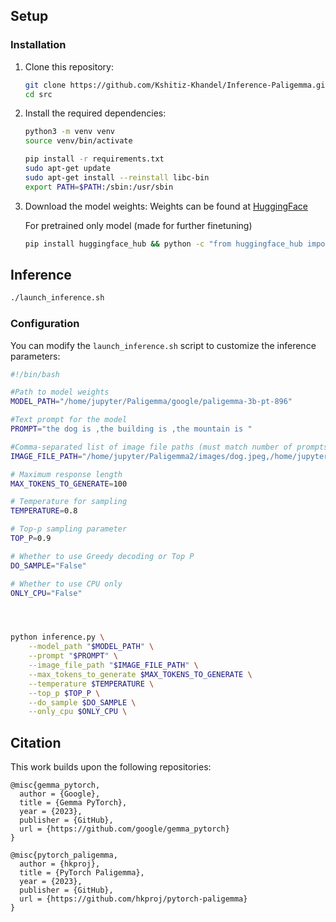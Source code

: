 

## Setup


### Installation

1. Clone this repository:
   ```bash
   git clone https://github.com/Kshitiz-Khandel/Inference-Paligemma.git
   cd src
   ```

2. Install the required dependencies:
   ```bash
   python3 -m venv venv
   source venv/bin/activate

   pip install -r requirements.txt
   sudo apt-get update
   sudo apt-get install --reinstall libc-bin
   export PATH=$PATH:/sbin:/usr/sbin
   ```

3. Download the model weights:
   Weights can be found at [HuggingFace](https://huggingface.co/google/paligemma-3b-pt-896/tree/main)

   For pretrained only model (made for further finetuning)
   ```bash
   pip install huggingface_hub && python -c "from huggingface_hub import snapshot_download; snapshot_download(repo_id='google/paligemma-3b-pt-896',    local_dir='/home/jupyter/Paligemma/google/paligemma-3b-pt-896')"

   ```

## Inference

```bash
./launch_inference.sh
```

### Configuration

You can modify the `launch_inference.sh` script to customize the inference parameters:

```bash
#!/bin/bash

#Path to model weights
MODEL_PATH="/home/jupyter/Paligemma/google/paligemma-3b-pt-896"  

#Text prompt for the model
PROMPT="the dog is ,the building is ,the mountain is "   

#Comma-separated list of image file paths (must match number of prompts)
IMAGE_FILE_PATH="/home/jupyter/Paligemma2/images/dog.jpeg,/home/jupyter/Paligemma2/images/building.jpeg,/home/jupyter/Paligemma2/images/mountains.jpeg"  

# Maximum response length
MAX_TOKENS_TO_GENERATE=100 

# Temperature for sampling
TEMPERATURE=0.8

# Top-p sampling parameter
TOP_P=0.9

# Whether to use Greedy decoding or Top P
DO_SAMPLE="False"

# Whether to use CPU only
ONLY_CPU="False"




python inference.py \
    --model_path "$MODEL_PATH" \
    --prompt "$PROMPT" \
    --image_file_path "$IMAGE_FILE_PATH" \
    --max_tokens_to_generate $MAX_TOKENS_TO_GENERATE \
    --temperature $TEMPERATURE \
    --top_p $TOP_P \
    --do_sample $DO_SAMPLE \
    --only_cpu $ONLY_CPU \
```

## Citation

This work builds upon the following repositories:

```
@misc{gemma_pytorch,
  author = {Google},
  title = {Gemma PyTorch},
  year = {2023},
  publisher = {GitHub},
  url = {https://github.com/google/gemma_pytorch}
}

@misc{pytorch_paligemma,
  author = {hkproj},
  title = {PyTorch Paligemma},
  year = {2023},
  publisher = {GitHub},
  url = {https://github.com/hkproj/pytorch-paligemma}
}
```




